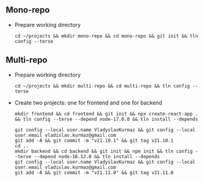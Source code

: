 ## Mono-repo
* Prepare working directory
  ```
  cd ~/projects && mkdir mono-repo && cd mono-repo && git init && tln config --terse
  ```

## Multi-repo
* Prepare working directory
  ```
  cd ~/projects && mkdir multi-repo && cd multi-repo && tln config --terse
  ```
* Create two projects: one for frontend and one for backend
  ```
  mkdir frontend && cd frontend && git init && npx create-react-app . && tln config --terse --depend node-17.0.0 && tln install --depends
  ```
  ```
  git config --local user.name VladyslavKurmaz && git config --local user.email vladislav.kurmaz@gmail.com
  git add -A && git commit -m "v21.10.1" && git tag v21.10.1
  cd ..
  mkdir backend && cd backend && git init && npm init && tln config --terse --depend node-16.12.0 && tln install --depends
  git config --local user.name VladyslavKurmaz && git config --local user.email vladislav.kurmaz@gmail.com
  git add -A && git commit -m "v21.11.0" && git tag v21.11.0
  ```
